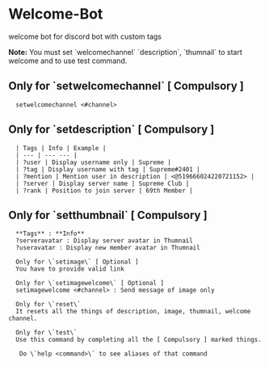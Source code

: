 # Welcome-Bot
welcome bot for discord bot with custom tags

**Note:** You must set \`welcomechannel\` \`description\`, \`thumnail\` to start welcome and to use test command. 

## Only for \`setwelcomechannel\` [ Compulsory ]
      setwelcomechannel <#channel>

  ##    Only for \`setdescription\` [ Compulsory ]
      
      | Tags | Info | Example |
      | --- | --- --- |
      | ?user | Display username only | Supreme |
      | ?tag | Display username with tag | Supreme#2401 |
      | ?mention | Mention user in description | <@519666024220721152> |
      | ?server | Display server name | Supreme Club |
      | ?rank | Position to join server | 69th Member |

   ##   Only for \`setthumbnail\` [ Compulsory ]
      **Tags** : **Info**
      ?serveravatar : Display server avatar in Thumnail
      ?useravatar : Display new member avatar in Thumnail

      Only for \`setimage\` [ Optional ]
      You have to provide valid link 

      Only for \`setimagewelcome\` [ Optional ]
      setimagewelcome <#channel> : Send message of image only 

      Only for \`reset\` 
      It resets all the things of description, image, thumnail, welcome channel.

      Only for \`test\`
      Use this command by completing all the [ Compulsory ] marked things.

       Do \`help <command>\` to see aliases of that command
